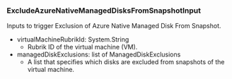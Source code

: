 ### ExcludeAzureNativeManagedDisksFromSnapshotInput
Inputs to trigger Exclusion of Azure Native Managed Disk From Snapshot.

- virtualMachineRubrikId: System.String
  - Rubrik ID of the virtual machine (VM).
- managedDiskExclusions: list of ManagedDiskExclusions
  - A list that specifies which disks are excluded from snapshots of the virtual machine.
